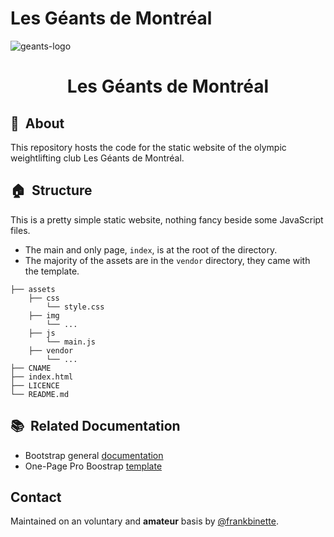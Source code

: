 # Les Géants de Montréal

![geants-logo](img/geants_logo_bleu_small.png)

<h1 align="center">Les Géants de Montréal</h1>

## 🎯&nbsp; About

This repository hosts the code for the static website of the olympic weightlifting club Les Géants de Montréal.

## 🏠&nbsp; Structure

This is a pretty simple static website, nothing fancy beside some JavaScript files.

- The main and only page, `index`, is at the root of the directory.
- The majority of the assets are in the `vendor` directory, they came with the template.

```shell
├── assets
    ├── css
        └── style.css
    ├── img
        └── ...
    ├── js
        └── main.js
    ├── vendor
        └── ...
├── CNAME
├── index.html
├── LICENCE
└── README.md
```

## 📚&nbsp; Related Documentation

- Bootstrap general [documentation](https://getbootstrap.com/)
- One-Page Pro Boostrap [template](https://bootstrapmade.com/onepage-multipurpose-bootstrap-template/)

## Contact

Maintained on an voluntary and **amateur** basis by [@frankbinette](https://github.com/frankbinette).
